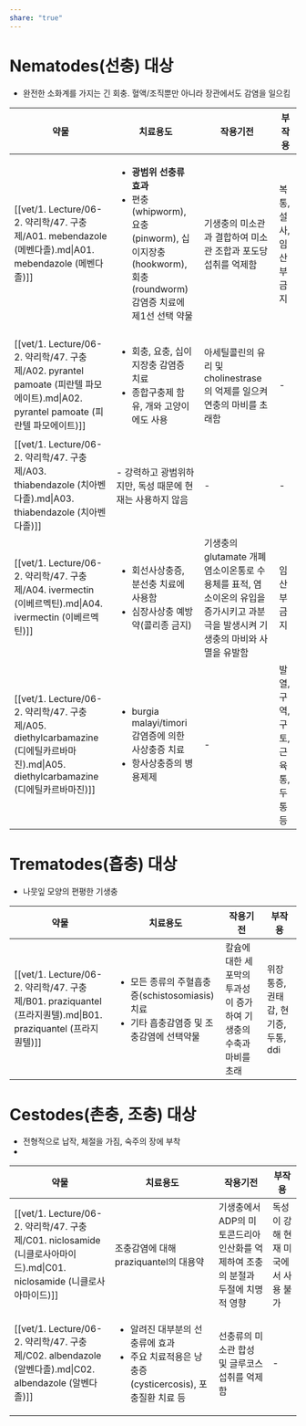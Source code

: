 ```yaml
---
share: "true"
---
```


# Nematodes(선충) 대상

- 완전한 소화계를 가지는 긴 회충. 혈액/조직뿐만 아니라 장관에서도 감염을 일으킴

| 약물                                                                                                             | 치료용도                                                                                                                 | 작용기전                                                                         | 부작용                   |
| -------------------------------------------------------------------------------------------------------------- | -------------------------------------------------------------------------------------------------------------------- | ---------------------------------------------------------------------------- | --------------------- |
| [[vet/1. Lecture/06-2. 약리학/47. 구충제/A01. mebendazole (메벤다졸).md\|A01. mebendazole (메벤다졸)]]                       | <ul><li>**광범위 선충류 효과**</li><li>편충(whipworm), 요충(pinworm), 십이지장충(hookworm), 회충(roundworm) 감염증 치료에 제1선 선택 약물</li></ul> | 기생충의 미소관과 결합하여 미소관 조합과 포도당 섭취를 억제함                                           | 복통, 설사, 임산부 금지        |
| [[vet/1. Lecture/06-2. 약리학/47. 구충제/A02. pyrantel pamoate (피란텔 파모에이트).md\|A02. pyrantel pamoate (피란텔 파모에이트)]]   | <ul><li>회충, 요충, 십이지장충 감염증 치료</li><li>종합구충제 함유, 개와 고양이에도 사용</li></ul>                                                 | 아세틸콜린의 유리 및 cholinestrase의 억제를 일으켜 연충의 마비를 초래함                               | \-                    |
| [[vet/1. Lecture/06-2. 약리학/47. 구충제/A03. thiabendazole (치아벤다졸).md\|A03. thiabendazole (치아벤다졸)]]                 | - 강력하고 광범위하지만, 독성 때문에 현재는 사용하지 않음                                                                                    | \-                                                                           | \-                    |
| [[vet/1. Lecture/06-2. 약리학/47. 구충제/A04. ivermectin (이베르멕틴).md\|A04. ivermectin (이베르멕틴)]]                       | <ul><li>회선사상충증, 분선충 치료에 사용함</li><li>심장사상충 예방약(콜리종 금지)</li></ul>                                                      | 기생충의 glutamate 개폐 염소이온통로 수용체를 표적, 염소이온의 유입을 증가시키고 과분극을 발생시켜 기생충의 마비와 사멸을 유발함 | 임산부 금지                |
| [[vet/1. Lecture/06-2. 약리학/47. 구충제/A05. diethylcarbamazine (디에틸카르바마진).md\|A05. diethylcarbamazine (디에틸카르바마진)]] | <ul><li>burgia malayi/timori 감염증에 의한 사상충증 치료</li><li>항사상충증의 병용제제</li></ul>                                           | \-                                                                           | 발열, 구역, 구토, 근육통, 두통 등 |


# Trematodes(흡충) 대상

- 나뭇잎 모양의 편평한 기생충

| 약물                                                                                           | 치료용도                                                                             | 작용기전                                  | 부작용                     |
| -------------------------------------------------------------------------------------------- | -------------------------------------------------------------------------------- | ------------------------------------- | ----------------------- |
| [[vet/1. Lecture/06-2. 약리학/47. 구충제/B01. praziquantel (프라지퀀텔).md\|B01. praziquantel (프라지퀀텔)]] | <ul><li>모든 종류의 주혈흡충증(schistosomiasis) 치료</li><li>기타 흡충감염증 및 조충감염에 선택약물</li></ul> | 칼슘에 대한 세포막의 투과성이 증가하여 기생충의 수축과 마비를 초래 | 위장통증, 권태감, 현기증, 두통, ddi |


# Cestodes(촌충, 조충) 대상

- 전형적으로 납작, 체절을 가짐, 숙주의 장에 부착
- 
| 약물                                                                                               | 치료용도                                                                              | 작용기전                                           | 부작용                  |
| ------------------------------------------------------------------------------------------------ | --------------------------------------------------------------------------------- | ---------------------------------------------- | -------------------- |
| [[vet/1. Lecture/06-2. 약리학/47. 구충제/C01. niclosamide (니클로사아마이드).md\|C01. niclosamide (니클로사아마이드)]] | 조충감염에 대해 praziquantel의 대용약                                                        | 기생충에서 ADP의 미토콘드리아 인산화를 억제하여 조충의 분절과 두절에 치명적 영향 | 독성이 강해 현재 미국에서 사용 불가 |
| [[vet/1. Lecture/06-2. 약리학/47. 구충제/C02. albendazole (알벤다졸).md\|C02. albendazole (알벤다졸)]]         | <ul><li>알려진 대부분의 선충류에 효과</li><li>주요 치료적용은 낭충증(cysticercosis), 포충질환 치료 등</li></ul> | 선충류의 미소관 합성 및 글루코스 섭취를 억제함                     | \-                   |

